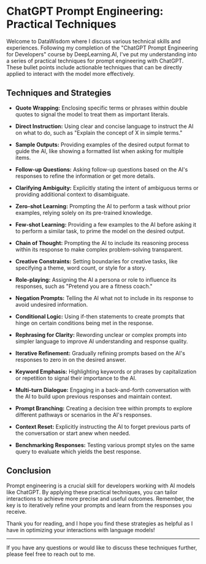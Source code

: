 # ChatGPT Prompt Engineering: Practical Techniques

Welcome to DataWisdom where I discuss various technical skills and experiences. 
Following my completion of the "ChatGPT Prompt Engineering for Developers" course by DeepLearning.AI, I've put my understanding into a series of practical techniques for prompt engineering with ChatGPT. These bullet points include actionable techniques that can be directly applied to interact with the model more effectively.

## Techniques and Strategies

- **Quote Wrapping:** Enclosing specific terms or phrases within double quotes to signal the model to treat them as important literals.

- **Direct Instruction:** Using clear and concise language to instruct the AI on what to do, such as "Explain the concept of X in simple terms."

- **Sample Outputs:** Providing examples of the desired output format to guide the AI, like showing a formatted list when asking for multiple items.

- **Follow-up Questions:** Asking follow-up questions based on the AI's responses to refine the information or get more details.

- **Clarifying Ambiguity:** Explicitly stating the intent of ambiguous terms or providing additional context to disambiguate.

- **Zero-shot Learning:** Prompting the AI to perform a task without prior examples, relying solely on its pre-trained knowledge.

- **Few-shot Learning:** Providing a few examples to the AI before asking it to perform a similar task, to prime the model on the desired output.

- **Chain of Thought:** Prompting the AI to include its reasoning process within its response to make complex problem-solving transparent.

- **Creative Constraints:** Setting boundaries for creative tasks, like specifying a theme, word count, or style for a story.

- **Role-playing:** Assigning the AI a persona or role to influence its responses, such as "Pretend you are a fitness coach."

- **Negation Prompts:** Telling the AI what not to include in its response to avoid undesired information.

- **Conditional Logic:** Using if-then statements to create prompts that hinge on certain conditions being met in the response.

- **Rephrasing for Clarity:** Rewording unclear or complex prompts into simpler language to improve AI understanding and response quality.

- **Iterative Refinement:** Gradually refining prompts based on the AI's responses to zero in on the desired answer.

- **Keyword Emphasis:** Highlighting keywords or phrases by capitalization or repetition to signal their importance to the AI.

- **Multi-turn Dialogue:** Engaging in a back-and-forth conversation with the AI to build upon previous responses and maintain context.

- **Prompt Branching:** Creating a decision tree within prompts to explore different pathways or scenarios in the AI's responses.

- **Context Reset:** Explicitly instructing the AI to forget previous parts of the conversation or start anew when needed.

- **Benchmarking Responses:** Testing various prompt styles on the same query to evaluate which yields the best response.


##
## Conclusion

Prompt engineering is a crucial skill for developers working with AI models like ChatGPT. By applying these practical techniques, you can tailor interactions to achieve more precise and useful outcomes. Remember, the key is to iteratively refine your prompts and learn from the responses you receive.

Thank you for reading, and I hope you find these strategies as helpful as I have in optimizing your interactions with language models!

---
If you have any questions or would like to discuss these techniques further, please feel free to reach out to me.

